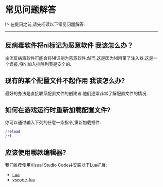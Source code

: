 # 常见问题解答

!> 在提问之前,请先阅读以下常见问题解答.

---

## 反病毒软件将ni标记为恶意软件  我该怎么办？

主流反病毒软件可能会将NI识别为恶意软件.然而,这是因为NI附带了注入器.这是一个误报,将NI加入排除列表是安全的.

## 现有的某个配置文件不起作用  我该怎么办?

最好的办法是直接联系配置文件的创建者.他们通常非常了解配置文件的情况.

## 如何在游戏运行时重新加载配置文件?

你可以通过输入下列的任意一条指令,重新加载插件:

```lua
/reload
/rl
```

## 应该使用哪款编辑器?

我们推荐使用Visual Studio Code并安装以下Lua扩展:

- [Lua](https://marketplace.visualstudio.com/items?itemName=sumneko.lua)
- [vscode-lua](https://marketplace.visualstudio.com/items?itemName=trixnz.vscode-lua)
